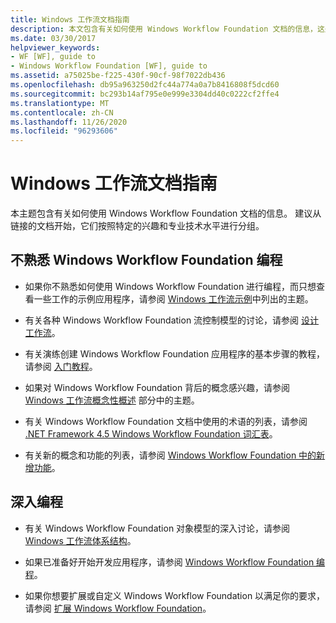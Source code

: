 ```yaml
---
title: Windows 工作流文档指南
description: 本文包含有关如何使用 Windows Workflow Foundation 文档的信息，这些信息根据兴趣和专业知识水平分组。
ms.date: 03/30/2017
helpviewer_keywords:
- WF [WF], guide to
- Windows Workflow Foundation [WF], guide to
ms.assetid: a75025be-f225-430f-90cf-98f7022db436
ms.openlocfilehash: db95a963250d2fc44a774a0a7b8416808f5dcd60
ms.sourcegitcommit: bc293b14af795e0e999e3304dd40c0222cf2ffe4
ms.translationtype: MT
ms.contentlocale: zh-CN
ms.lasthandoff: 11/26/2020
ms.locfileid: "96293606"
---
```

# <a name="guide-to-the-windows-workflow-documentation"></a>Windows 工作流文档指南

本主题包含有关如何使用 Windows Workflow Foundation 文档的信息。 建议从链接的文档开始，它们按照特定的兴趣和专业技术水平进行分组。  
  
## <a name="new-to-windows-workflow-foundation-programming"></a>不熟悉 Windows Workflow Foundation 编程  
  
- 如果你不熟悉如何使用 Windows Workflow Foundation 进行编程，而只想查看一些工作的示例应用程序，请参阅 [Windows 工作流示例](./samples/index.md)中列出的主题。  
  
- 有关各种 Windows Workflow Foundation 流控制模型的讨论，请参阅 [设计工作流](designing-workflows.md)。  
  
- 有关演练创建 Windows Workflow Foundation 应用程序的基本步骤的教程，请参阅 [入门教程](getting-started-tutorial.md)。  
  
- 如果对 Windows Workflow Foundation 背后的概念感兴趣，请参阅 [Windows 工作流概念性概述](conceptual-overview.md) 部分中的主题。  
  
- 有关 Windows Workflow Foundation 文档中使用的术语的列表，请参阅 [.NET Framework 4.5 Windows Workflow Foundation 词汇表](glossary.md)。  
  
- 有关新的概念和功能的列表，请参阅 [Windows Workflow Foundation 中的新增功能](whats-new.md)。  
  
## <a name="programming-in-depth"></a>深入编程  
  
- 有关 Windows Workflow Foundation 对象模型的深入讨论，请参阅 [Windows 工作流体系结构](architecture.md)。  
  
- 如果已准备好开始开发应用程序，请参阅 [Windows Workflow Foundation 编程](programming.md)。  
  
- 如果你想要扩展或自定义 Windows Workflow Foundation 以满足你的要求，请参阅 [扩展 Windows Workflow Foundation](extend.md)。

